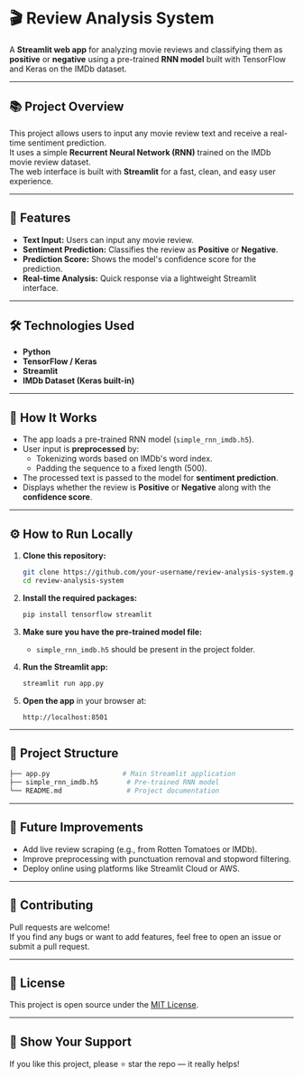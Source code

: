 
# 🎬 Review Analysis System

A **Streamlit web app** for analyzing movie reviews and classifying them as **positive** or **negative** using a pre-trained **RNN model** built with TensorFlow and Keras on the IMDb dataset.

---

## 📚 Project Overview

This project allows users to input any movie review text and receive a real-time sentiment prediction.  
It uses a simple **Recurrent Neural Network (RNN)** trained on the IMDb movie review dataset.  
The web interface is built with **Streamlit** for a fast, clean, and easy user experience.

---

## 🚀 Features

- **Text Input:** Users can input any movie review.
- **Sentiment Prediction:** Classifies the review as **Positive** or **Negative**.
- **Prediction Score:** Shows the model's confidence score for the prediction.
- **Real-time Analysis:** Quick response via a lightweight Streamlit interface.

---

## 🛠️ Technologies Used

- **Python**
- **TensorFlow / Keras**
- **Streamlit**
- **IMDb Dataset (Keras built-in)**

---

## 🧠 How It Works

- The app loads a pre-trained RNN model (`simple_rnn_imdb.h5`).
- User input is **preprocessed** by:
  - Tokenizing words based on IMDb's word index.
  - Padding the sequence to a fixed length (500).
- The processed text is passed to the model for **sentiment prediction**.
- Displays whether the review is **Positive** or **Negative** along with the **confidence score**.

---

## ⚙️ How to Run Locally

1. **Clone this repository:**
   ```bash
   git clone https://github.com/your-username/review-analysis-system.git
   cd review-analysis-system
   ```

2. **Install the required packages:**
   ```bash
   pip install tensorflow streamlit
   ```

3. **Make sure you have the pre-trained model file:**
   - `simple_rnn_imdb.h5` should be present in the project folder.

4. **Run the Streamlit app:**
   ```bash
   streamlit run app.py
   ```

5. **Open the app** in your browser at:
   ```
   http://localhost:8501
   ```

---

## 📂 Project Structure

```bash
├── app.py                  # Main Streamlit application
├── simple_rnn_imdb.h5       # Pre-trained RNN model
└── README.md                # Project documentation
```

---

## 📢 Future Improvements

- Add live review scraping (e.g., from Rotten Tomatoes or IMDb).
- Improve preprocessing with punctuation removal and stopword filtering.
- Deploy online using platforms like Streamlit Cloud or AWS.

---

## 🤝 Contributing

Pull requests are welcome!  
If you find any bugs or want to add features, feel free to open an issue or submit a pull request.

---

## 📜 License

This project is open source under the [MIT License](LICENSE).

---

## 🌟 Show Your Support

If you like this project, please ⭐ star the repo — it really helps!


